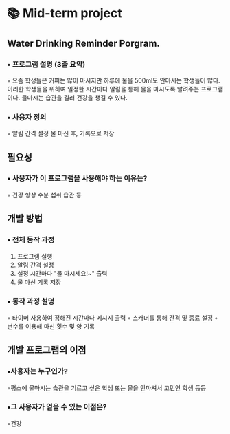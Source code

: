 # 📚 Mid-term project


## Water Drinking Reminder Porgram.
### • 프로그램 설명 (3줄 요약)
◦ 요즘 학생들은 커피는 많이 마시지만 하루에 물을 500ml도 안마시는 학생들이 많다.
이러한 학생들을 위하여 일정한 시간마다 알림을 통해 물을 마시도록 알려주는 프로그램이다.
물마시는 습관을 길러 건강을 챙길 수 있다.
### • 사용자 정의
◦ 알림 간격 설정 물 마신 후, 기록으로 저장


## 필요성
### • 사용자가 이 프로그램을 사용해야 하는 이유는?
◦ 건강 향상 수분 섭취 습관 등


## 개발 방법
### • 전체 동작 과정
1. 프로그램 실행
2. 알림 간격 설정
3. 설정 시간마다 "물 마시세요!~" 출력
4. 물 마신 기록 저장
### • 동작 과정 설명
◦ 타이머 사용하여 정해진 시간마다 메시지 출력
◦ 스캐너를 통해 간격 및 종료 설정
◦ 변수를 이용해 마신 횟수 및 양 기록

## 개발 프로그램의 이점
### •사용자는 누구인가?
◦평소에 물마시는 습관을 기르고 싶은 학생 또는 물을 안마셔서 고민인 학생 등등
### •그 사용자가 얻을 수 있는 이점은?
◦건강

